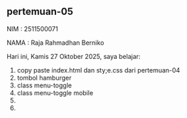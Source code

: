 ﻿## pertemuan-05

NIM : 2511500071<br>

NAMA : Raja Rahmadhan Berniko<br>

Hari ini, Kamis 27 Oktober 2025, saya belajar:
<ol>
  <li> copy paste index.html dan sty;e.css dari pertemuan-04</li>
  <li> tombol hamburger</li>
  <li> class menu-toggle</li>
  <li> class menu-toggle mobile</li>
  <li>
  <li>
</li>